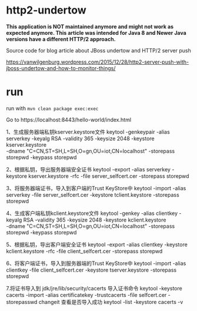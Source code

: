 # http2-undertow


**This application is NOT maintained anymore and might not work as expected anymore. This article was intended for Java 8 and Newer Java versions have a different HTTP/2 approach.**

Source code for blog article about JBoss undertow and HTTP/2 server push

https://vanwilgenburg.wordpress.com/2015/12/28/http2-server-push-with-jboss-undertow-and-how-to-monitor-things/


# run

run with `mvn clean package exec:exec`

Go to https://localhost:8443/hello-world/index.html

1、生成服务器端私钥kserver.keystore文件
keytool -genkeypair -alias serverkey -keyalg RSA -validity 365 -keysize 2048 -keystore kserver.keystore \
 -dname "C=CN,ST=SH,L=SH,O=gn,OU=iot,CN=localhost" -storepass storepwd -keypass storepwd

2、根据私钥，导出服务器端安全证书
keytool -export -alias serverkey -keystore kserver.keystore -rfc -file server_selfcert.cer -storepass storepwd 

3、将服务器端证书，导入到客户端的Trust KeyStore中
keytool -import -alias serverkey -file server_selfcert.cer  -keystore tclient.keystore -storepass storepwd 

4、生成客户端私钥kclient.keystore文件
keytool -genkey -alias clientkey -keyalg RSA -validity 365  -keysize 2048 -keystore kclient.keystore \
 -dname "C=CN,ST=SH,L=SH,O=gn,OU=iot,CN=localhost" -storepass storepwd -keypass storepwd


5、根据私钥，导出客户端安全证书
keytool -export -alias clientkey -keystore kclient.keystore -rfc -file client_selfcert.cer -storepass storepwd 

6、将客户端证书，导入到服务器端的Trust KeyStore中
keytool -import -alias clientkey -file client_selfcert.cer  -keystore tserver.keystore -storepass storepwd

7.将证书导入到 jdk/jre/lib/security/cacerts
导入证书命令
keytool -keystore cacerts -import -alias certificatekey -trustcacerts -file selfcert.cer -storepasswd changeit
查看是否导入成功
keytool -list -keystore cacerts -v


